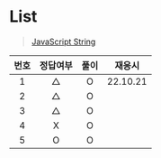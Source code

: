 # List

> [JavaScript String](../../../theory/string.md)

| 번호 | 정답여부 | 풀이 |  재응시  |
| :--: | :------: | :--: | :------: |
|  1   |    △     |  O   | 22.10.21 |
|  2   |    △     |  O   |          |
|  3   |    △     |  O   |          |
|  4   |    X     |  O   |          |
|  5   |    O     |  O   |          |
